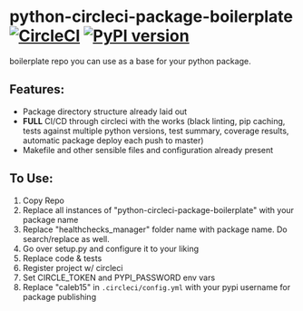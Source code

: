 # python-circleci-package-boilerplate [![CircleCI](https://circleci.com/gh/15five/python-circleci-package-boilerplate.svg?style=svg&circle-token=f6c8494ec308088a8a65fe79e366763b02b38d9b)](https://circleci.com/gh/15five/python-circleci-package-boilerplate) [![PyPI version](https://badge.fury.io/py/python-circleci-package-boilerplate.svg)](https://badge.fury.io/py/python-circleci-package-boilerplate)
boilerplate repo you can use as a base for your python package.

## Features:
* Package directory structure already laid out
* **FULL** CI/CD through circleci with the works (black linting, pip caching, tests against multiple python versions, test summary, coverage results, automatic package deploy each push to master)
* Makefile and other sensible files and configuration already present

## To Use:
1. Copy Repo
2. Replace all instances of "python-circleci-package-boilerplate" with your package name
3. Replace "healthchecks_manager" folder name with package name. Do search/replace as well.
4. Go over setup.py and configure it to your liking
4. Replace code & tests
5. Register project w/ circleci
6. Set CIRCLE_TOKEN and PYPI_PASSWORD env vars
7. Replace "caleb15" in `.circleci/config.yml` with your pypi username for package publishing
